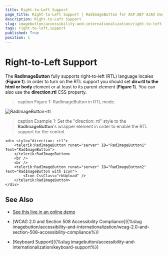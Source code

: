 ```yaml
---
title: Right-to-Left Support
page_title: Right-to-Left Support | RadImageButton for ASP.NET AJAX Documentation
description: Right-to-Left Support
slug: imagebutton/accessibility-and-internationalization/right-to-left-support
tags: right-to-left,support
published: True
position: 1
---
```


# Right-to-Left Support

The **RadImageButton** fully supports right-to-left (RTL) language locales (**Figure 1**). In order to turn on the RTL support you should set **dir=rtl to the html or body** element or at least to its parent element (**Figure 1**). You can also use the **direction:rtl** CSS property.

>caption Figure 1: RadImageButton in RTL mode.

![RadImageButton-rtl](images/RadImageButton-rtl.png)

>caption Example 1: Set the "direction: rtl" style to the **RadImageButton**'s wrapper element in order to enable the RTL support for the control.

````ASP.NET
<div style="direction: rtl">
	<telerik:RadImageButton runat="server" ID="RadImageButton1" Text="RadImageButton">
	</telerik:RadImageButton>
	<br />
	<br />
	<telerik:RadImageButton runat="server" ID="RadImageButton2" Text="RadImageButton with Icon">
		<Icon CssClass="rbUpload" />
	</telerik:RadImageButton>
</div>
````

## See Also

 * [See this live in an online demo](http://demos.telerik.com/aspnet-ajax/imagebutton/examples/righttoleft/defaultcs.aspx)

 * [WCAG 2.0 and Section 508 Accessibility Compliance]({%slug imagebutton/accessibility-and-internationalization/wcag-2.0-and-section-508-accessibility-compliance%})

 * [Keyboard Support]({%slug imagebutton/accessibility-and-internationalization/keyboard-support%})
